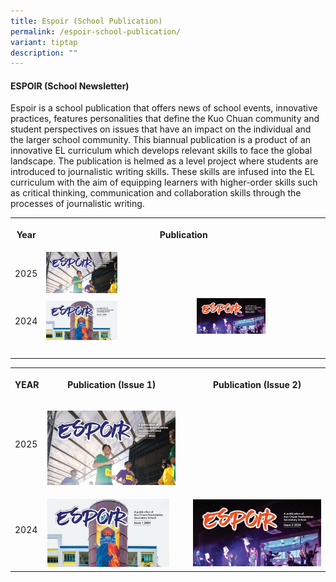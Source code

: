 ```yaml
---
title: Espoir (School Publication)
permalink: /espoir-school-publication/
variant: tiptap
description: ""
---
```

<h4><strong>ESPOIR (School Newsletter)</strong></h4>
<p>Espoir is a school publication that offers news of school events, innovative
practices, features personalities that define the Kuo Chuan community and
student perspectives on issues that have an impact on the individual and
the larger school community. This biannual publication is a product of
an innovative EL curriculum which develops relevant skills to face the
global landscape. The publication is helmed as a level project where students
are introduced to journalistic writing skills. These skills are infused
into the EL curriculum with the aim of equipping learners with higher-order
skills such as critical thinking, communication and collaboration skills
through the processes of journalistic writing.</p>
<table style="minWidth: 75px">
<colgroup>
<col>
<col>
<col>
</colgroup>
<tbody>
<tr>
<th rowspan="1" colspan="1">
<p>Year</p>
</th>
<th rowspan="1" colspan="2">
<p>Publication</p>
</th>
</tr>
<tr>
<td rowspan="1" colspan="1">
<p></p>
<p>2025</p>
</td>
<td rowspan="1" colspan="1"><a class="isomer-image-wrapper" href="https://go.gov.sg/espoir-2025-issue1"><img style="width: 50%;" height="auto" width="100%" alt="" src="/images/The Kuo Chuan Experience/Espoir/espoir_2025_issue1.png"></a>
</td>
<td rowspan="1" colspan="1">
<p></p>
</td>
</tr>
<tr>
<td rowspan="1" colspan="1">
<p></p>
<p>2024</p>
</td>
<td rowspan="1" colspan="1"><a class="isomer-image-wrapper" href="https://go.gov.sg/espoir-2024isue1"><img style="width: 50%;" height="auto" width="100%" alt="" src="/images/The Kuo Chuan Experience/Espoir/espoir_2024_issue1.png"></a>
</td>
<td rowspan="1" colspan="1"><a class="isomer-image-wrapper" href="https://go.gov.sg/espoir-2024-issue2"><img style="width: 55%;" height="auto" width="100%" alt="" src="/images/The Kuo Chuan Experience/Espoir/espoir_2024_issue2.png"></a>
<p></p>
</td>
</tr>
<tr>
<td rowspan="1" colspan="1">
<p></p>
</td>
<td rowspan="1" colspan="1">
<p></p>
</td>
<td rowspan="1" colspan="1">
<p></p>
</td>
</tr>
</tbody>
</table>
<p></p>
<p></p>
<table style="minWidth: 100px">
<colgroup>
<col>
<col>
<col>
<col>
</colgroup>
<tbody>
<tr>
<th rowspan="1" colspan="1">
<p>YEAR</p>
</th>
<th rowspan="1" colspan="1">
<p>Publication (Issue 1)</p>
</th>
<th rowspan="1" colspan="1">
<p></p>
</th>
<th rowspan="1" colspan="1">
<p>Publication (Issue 2)</p>
</th>
</tr>
<tr>
<td rowspan="1" colspan="1">
<p>2025</p>
</td>
<td rowspan="1" colspan="1">
<p></p>
<div class="isomer-image-wrapper">
<img style="width: 100%" height="auto" width="100%" alt="" src="/images/The Kuo Chuan Experience/Espoir/espoir_2025_issue1.jpg">
</div>
</td>
<td rowspan="1" colspan="1">
<p></p>
</td>
<td rowspan="1" colspan="1">
<p></p>
</td>
</tr>
<tr>
<td rowspan="1" colspan="1">
<p>2024</p>
</td>
<td rowspan="1" colspan="1">
<p></p>
<div class="isomer-image-wrapper">
<img style="width: 95%;" height="auto" width="100%" alt="" src="/images/The Kuo Chuan Experience/Espoir/espoir_2024_issue1.jpg">
</div>
</td>
<td rowspan="1" colspan="1">
<p></p>
</td>
<td rowspan="1" colspan="1">
<p></p>
<div class="isomer-image-wrapper">
<img style="width: 100%" height="auto" width="100%" alt="" src="/images/The Kuo Chuan Experience/Espoir/espoir_2024_issue2.jpg">
</div>
</td>
</tr>
</tbody>
</table>
<p></p>
<p></p>
<p></p>